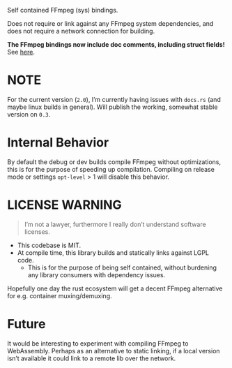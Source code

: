 Self contained FFmpeg (sys) bindings.

Does not require or link against any FFmpeg system dependencies,
and does not require a network connection for building.

**The FFmpeg bindings now include doc comments, including struct fields!** See [here](https://docs.rs/ffmpeg-dev/0.2.2/ffmpeg_dev/sys/avcodec/struct.AVCodec.html).

# NOTE

For the current version (`2.0`), I’m currently having issues with `docs.rs` (and maybe linux builds in general). Will publish the working, somewhat stable version on `0.3`.

# Internal Behavior

By default the debug or dev builds compile FFmpeg without optimizations, this is for the purpose of speeding up compilation. Compiling on release mode or settings `opt-level` > 1 will disable this behavior.

# LICENSE WARNING
> I’m not a lawyer, furthermore I really don’t understand software licenses.
* This codebase is MIT.
* At compile time, this library builds and statically links against LGPL code.
    * This is for the purpose of being self contained, without burdening any library consumers with dependency issues.

Hopefully one day the rust ecosystem will get a decent FFmpeg alternative for e.g. container muxing/demuxing.

# Future
It would be interesting to experiment with compiling FFmpeg to WebAssembly. Perhaps as an alternative to static linking, if a local version isn’t available it could link to a remote lib over the network.
